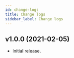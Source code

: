 ```yaml
---
id: change-logs
title: Change logs
sidebar_label: Change logs
---
```


## v1.0.0 (2021-02-05)

- Initial release.
